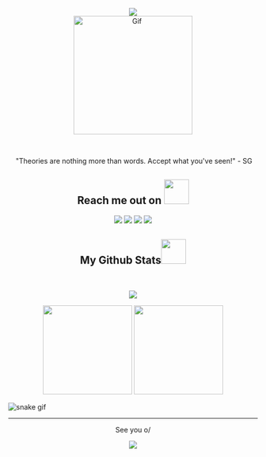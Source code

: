 <p align="center"><img src="https://readme-typing-svg.herokuapp.com?font=Fira+Code&duration=2500&pause=50&center=true&width=435&lines=Hi!;I'm+HoriZonT.;Nice+to+meet+you.">
  <br>
<img align="center" alt="Gif" height="240" width="240" src="https://media.discordapp.net/attachments/868605520980885564/872839135054934037/gppyQZ.gif">
</p>

<br>

<p align="center"> "Theories are nothing more than words. Accept what you've seen!" - SG</p>

<div>
  
<h2 align="center">Reach me out on <img src="https://media0.giphy.com/media/jqNPzdTTxQfOgOqpO4/source.gif" width="50"></h2>
  
<p align= "center"> 
  <a href="https://twitter.com/LT_Hori" target="_blank"><img src="https://img.shields.io/badge/Twitter-1DA1F2?style=for-the-badge&logo=twitter&logoColor=white" target="_blank"></a>
  <a href="HoriZonT#7291" target="_blank"><img src="https://img.shields.io/badge/Discord-7289DA?style=for-the-badge&logo=discord&logoColor=white" target="_blank"></a> 
  <a href = "mailto:contato@contato. com - email disabled for now"><img src="https://img.shields.io/badge/ProtonMail-8B89CC?style=for-the-badge&logo=protonmail&logoColor=white" target="_blank"></a>
 <a href="https://www.reddit.com/user/LT_HoriZonT" target="_blank"><img src="https://img.shields.io/badge/Reddit-FF4500?style=for-the-badge&logo=reddit&logoColor=white" target="_blank"></a> 
</p>

<h2 align="center">
  My Github Stats<img src="https://media.giphy.com/media/VgCDAzcKvsR6OM0uWg/giphy.gif" width="50">
</h2>
 
<br>

<p align = "center">
  <img  src = "https://github-readme-streak-stats.herokuapp.com?user=iHoriZonT&theme=dark&date_format=M%20j%5B%2C%20Y%5D&background=303030)](https://git.io/streak-stats">
</p>

<p align="center">
   <img height="180em" src="https://github-readme-stats.vercel.app/api?username=iHoriZonT&show_icons=true&theme=slateorange&include_all_commits=true&count_private=false"/>
 <img height="180em" src="https://github-readme-stats.vercel.app/api/top-langs/?username=iHoriZonT&layout=compact&langs_count=7&theme=slateorange"/>
</p> 
    
![snake gif](https://github.com/LTHoriZonT/iHoriZonT/blob/output/github-contribution-grid-snake.svg) 
  
<hr>
    
<p align="center">See you o/</p> 
<p align="center"> <img src= "https://komarev.com/ghpvc/?username=iHoriZonT&style=for-the-badge&color=green&label=Visitors">
